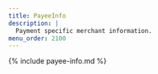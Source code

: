 ```yaml
---
title: PayeeInfo
description: |
  Payment specific merchant information.
menu_order: 2100
---
```


{% include payee-info.md %}
